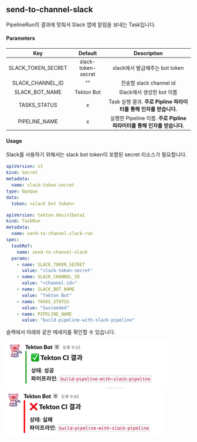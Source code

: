 ## send-to-channel-slack

PipelineRun의 결과에 맞춰서 Slack 앱에 알림을 보내는 Task입니다.

#### Parameters

|      **Key**       |    **Default**     |                             **Description**                             |
| :----------------: | :----------------: | :---------------------------------------------------------------------: |
| SLACK_TOKEN_SECRET | slack-token-secret |                     slack에서 발급해주는 bot token                      |
|  SLACK_CHANNEL_ID  |         ""         |                         전송할 slack channel id                         |
|   SLACK_BOT_NAME   |     Tekton Bot     |                        Slack에서 생성한 bot 이름                        |
|    TASKS_STATUS    |         x          |    Task 실행 결과. **주로 Pipline 파라미터를 통해 인자를 받습니다.**    |
|   PIPELINE_NAME    |         x          | 실행한 Pipeline 이름. **주로 Pipline 파라미터를 통해 인자를 받습니다.** |

#### Usage

Slack를 사용하기 위해서는 slack bot token이 포함된 secret 리소스가 필요합니다.

```yaml
apiVersion: v1
kind: Secret
metadata:
  name: slack-token-secret
type: Opaque
data:
  token: <slack bot token>
```

```yaml
apiVersion: tekton.dev/v1beta1
kind: TaskRun
metadata:
  name: send-to-channel-slack-run
spec:
  taskRef:
    name: send-to-channel-slack
  params:
    - name: SLACK_TOKEN_SECRET
      value: "slack-token-secret"
    - name: SLACK_CHANNEL_ID
      value: "<channel-id>"
    - name: SLACK_BOT_NAME
      value: "Tekton Bot"
    - name: TASKS_STATUS
      value: "Succeeded"
    - name: PIPELINE_NAME
      value: "build-pipeline-with-slack-pipeline"
```

슬랙에서 아래와 같은 메세지를 확인할 수 있습니다.

![Tekton 성공 메세지](./imgs/tekton-success.png) ![Tekton 실패 메세지](./imgs/tekton-failed.png)
